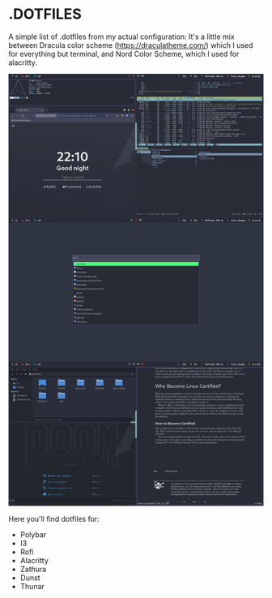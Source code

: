 # .DOTFILES

A simple list of .dotfiles from my actual configuration:
It's a little mix between Dracula color scheme (https://draculatheme.com/) which I used for everything but terminal, and Nord Color Scheme, which I used for alacritty.

![screen](https://github.com/Glareascum/Linux/blob/master/.dotfiles/preview.png)

Here you'll find dotfiles for:
* Polybar
* I3
* Rofi
* Alacritty
* Zathura
* Dunst
* Thunar
